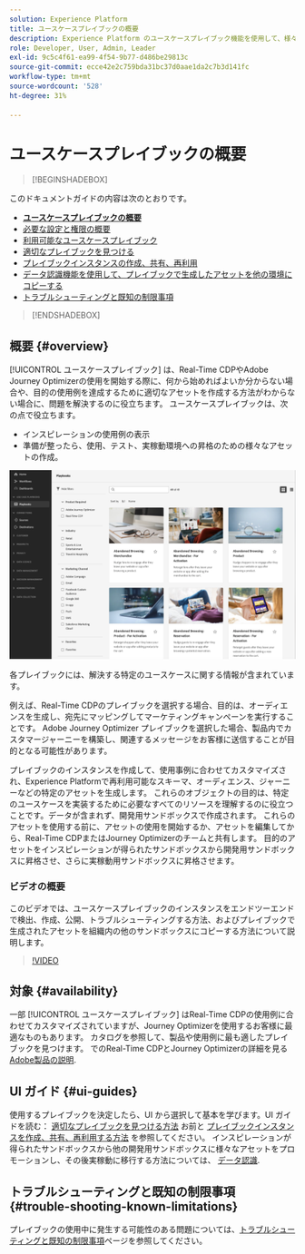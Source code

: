 ```yaml
---
solution: Experience Platform
title: ユースケースプレイブックの概要
description: Experience Platform のユースケースプレイブック機能を使用して、様々なマーケティングユースケースの基本を学ぶ
role: Developer, User, Admin, Leader
exl-id: 9c5c4f61-ea99-4f54-9b77-d486be29813c
source-git-commit: ecce42e2c759bda31bc37d0aae1da2c7b3d141fc
workflow-type: tm+mt
source-wordcount: '528'
ht-degree: 31%

---
```


# ユースケースプレイブックの概要

>[!BEGINSHADEBOX]

このドキュメントガイドの内容は次のとおりです。

* **[ユースケースプレイブックの概要](#overview)**
* [必要な設定と権限の概要](/help/use-case-playbooks/playbooks/get-started.md)
* [利用可能なユースケースプレイブック](/help/use-case-playbooks/playbooks/playbooks-list.md)
* [適切なプレイブックを見つける](/help/use-case-playbooks/playbooks/discover.md)
* [プレイブックインスタンスの作成、共有、再利用](/help/use-case-playbooks/playbooks/create-share-reuse.md)
* [データ認識機能を使用して、プレイブックで生成したアセットを他の環境にコピーする](/help/use-case-playbooks/playbooks/data-awareness.md)
* [トラブルシューティングと既知の制限事項](troubleshooting.md)

>[!ENDSHADEBOX]

## 概要 {#overview}

[!UICONTROL ユースケースプレイブック] は、Real-Time CDPやAdobe Journey Optimizerの使用を開始する際に、何から始めればよいか分からない場合や、目的の使用例を達成するために適切なアセットを作成する方法がわからない場合に、問題を解決するのに役立ちます。 ユースケースプレイブックは、次の点で役立ちます。

* インスピレーションの使用例の表示
* 準備が整ったら、使用、テスト、実稼動環境への昇格のための様々なアセットの作成。

![すべてのプレイブックを表示](/help/use-case-playbooks/assets/playbooks/overview/playbooks-landing-page.png)

各プレイブックには、解決する特定のユースケースに関する情報が含まれています。

例えば、Real-Time CDPのプレイブックを選択する場合、目的は、オーディエンスを生成し、宛先にマッピングしてマーケティングキャンペーンを実行することです。 Adobe Journey Optimizer プレイブックを選択した場合、製品内でカスタマージャーニーを構築し、関連するメッセージをお客様に送信することが目的となる可能性があります。

プレイブックのインスタンスを作成して、使用事例に合わせてカスタマイズされ、Experience Platformで再利用可能なスキーマ、オーディエンス、ジャーニーなどの特定のアセットを生成します。 これらのオブジェクトの目的は、特定のユースケースを実装するために必要なすべてのリソースを理解するのに役立つことです。データが含まれず、開発用サンドボックスで作成されます。 これらのアセットを使用する前に、アセットの使用を開始するか、アセットを編集してから、Real-Time CDPまたはJourney Optimizerのチームと共有します。 目的のアセットをインスピレーションが得られたサンドボックスから開発用サンドボックスに昇格させ、さらに実稼動用サンドボックスに昇格させます。

### ビデオの概要

このビデオでは、ユースケースプレイブックのインスタンスをエンドツーエンドで検出、作成、公開、トラブルシューティングする方法、およびプレイブックで生成されたアセットを組織内の他のサンドボックスにコピーする方法について説明します。

>[!VIDEO](https://video.tv.adobe.com/v/3427058/?learn=on)

## 対象 {#availability}

一部 [!UICONTROL ユースケースプレイブック] はReal-Time CDPの使用例に合わせてカスタマイズされていますが、Journey Optimizerを使用するお客様に最適なものもあります。 カタログを参照して、製品や使用例に最も適したプレイブックを見つけます。 でのReal-Time CDPとJourney Optimizerの詳細を見る [Adobe製品の説明](https://helpx.adobe.com/jp/legal/product-descriptions.html).

## UI ガイド {#ui-guides}

使用するプレイブックを決定したら、UI から選択して基本を学びます。UI ガイドを読む： [適切なプレイブックを見つける方法](/help/use-case-playbooks/playbooks/discover.md) お前と [プレイブックインスタンスを作成、共有、再利用する方法](/help/use-case-playbooks/playbooks/create-share-reuse.md) を参照してください。 インスピレーションが得られたサンドボックスから他の開発用サンドボックスに様々なアセットをプロモーションし、その後実稼動に移行する方法については、 [データ認識](/help/use-case-playbooks/playbooks/data-awareness.md).

## トラブルシューティングと既知の制限事項 {#trouble-shooting-known-limitations}

プレイブックの使用中に発生する可能性のある問題については、[トラブルシューティングと既知の制限事項](/help/use-case-playbooks/playbooks/troubleshooting.md)ページを参照してください。
